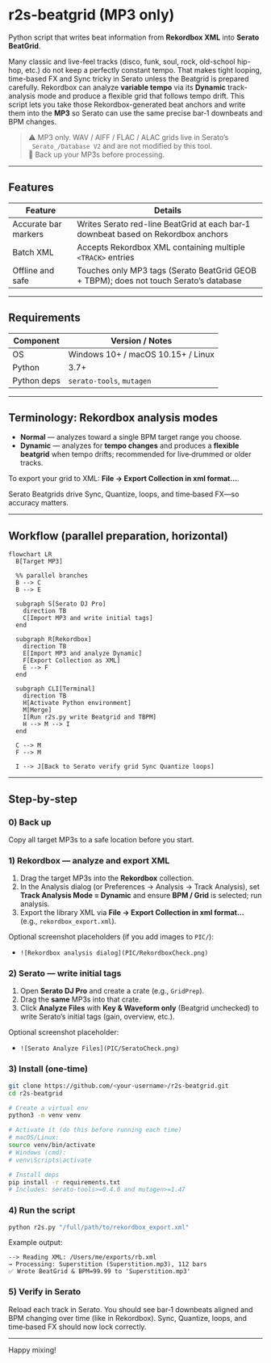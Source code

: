 # r2s-beatgrid (MP3 only)

Python script that writes beat information from **Rekordbox XML** into **Serato BeatGrid**.

Many classic and live-feel tracks (disco, funk, soul, rock, old-school hip-hop, etc.) do not keep a perfectly constant tempo. That makes tight looping, time-based FX and Sync tricky in Serato unless the Beatgrid is prepared carefully. Rekordbox can analyze **variable tempo** via its **Dynamic** track-analysis mode and produce a flexible grid that follows tempo drift. This script lets you take those Rekordbox-generated beat anchors and write them into the **MP3** so Serato can use the same precise bar‑1 downbeats and BPM changes.

> ⚠️ MP3 only. WAV / AIFF / FLAC / ALAC grids live in Serato’s `_Serato_/Database V2` and are not modified by this tool.  
> 🔄 Back up your MP3s before processing.

---

## Features
| Feature | Details |
|---|---|
| Accurate bar markers | Writes Serato red-line BeatGrid at each bar‑1 downbeat based on Rekordbox anchors |
| Batch XML | Accepts Rekordbox XML containing multiple `<TRACK>` entries |
| Offline and safe | Touches only MP3 tags (Serato BeatGrid GEOB + TBPM); does not touch Serato’s database |

---

## Requirements
| Component | Version / Notes |
|---|---|
| OS | Windows 10+ / macOS 10.15+ / Linux |
| Python | 3.7+ |
| Python deps | `serato-tools`, `mutagen` |

---

## Terminology: Rekordbox analysis modes
- **Normal** — analyzes toward a single BPM target range you choose.  
- **Dynamic** — analyzes for **tempo changes** and produces a **flexible beatgrid** when tempo drifts; recommended for live‑drummed or older tracks.

To export your grid to XML: **File → Export Collection in xml format…**.

Serato Beatgrids drive Sync, Quantize, loops, and time‑based FX—so accuracy matters.

---

## Workflow (parallel preparation, horizontal)

```mermaid
flowchart LR
  B[Target MP3]

  %% parallel branches
  B --> C
  B --> E

  subgraph S[Serato DJ Pro]
    direction TB
    C[Import MP3 and write initial tags]
  end

  subgraph R[Rekordbox]
    direction TB
    E[Import MP3 and analyze Dynamic]
    F[Export Collection as XML]
    E --> F
  end

  subgraph CLI[Terminal]
    direction TB
    H[Activate Python environment]
    M[Merge]
    I[Run r2s.py write Beatgrid and TBPM]
    H --> M --> I
  end

  C --> M
  F --> M

  I --> J[Back to Serato verify grid Sync Quantize loops]
```

---

## Step‑by‑step

### 0) Back up
Copy all target MP3s to a safe location before you start.

### 1) Rekordbox — analyze and export XML
1. Drag the target MP3s into the **Rekordbox** collection.  
2. In the Analysis dialog (or Preferences → Analysis → Track Analysis), set **Track Analysis Mode = Dynamic** and ensure **BPM / Grid** is selected; run analysis.  
3. Export the library XML via **File → Export Collection in xml format…** (e.g., `rekordbox_export.xml`).

Optional screenshot placeholders (if you add images to `PIC/`):  
- `![Rekordbox analysis dialog](PIC/RekordboxCheck.png)`

### 2) Serato — write initial tags
1. Open **Serato DJ Pro** and create a crate (e.g., `GridPrep`).  
2. Drag the **same** MP3s into that crate.  
3. Click **Analyze Files** with **Key & Waveform only** (Beatgrid unchecked) to write Serato’s initial tags (gain, overview, etc.).

Optional screenshot placeholder:  
- `![Serato Analyze Files](PIC/SeratoCheck.png)`

### 3) Install (one‑time)
```bash
git clone https://github.com/<your-username>/r2s-beatgrid.git
cd r2s-beatgrid

# Create a virtual env
python3 -m venv venv

# Activate it (do this before running each time)
# macOS/Linux:
source venv/bin/activate
# Windows (cmd):
# venv\Scripts\activate

# Install deps
pip install -r requirements.txt
# Includes: serato-tools>=0.4.0 and mutagen>=1.47
```

### 4) Run the script
```bash
python r2s.py "/full/path/to/rekordbox_export.xml"
```

Example output:
```
--> Reading XML: /Users/me/exports/rb.xml
→ Processing: Superstition (Superstition.mp3), 112 bars
✅ Wrote BeatGrid & BPM=99.99 to 'Superstition.mp3'
```

### 5) Verify in Serato
Reload each track in Serato. You should see bar‑1 downbeats aligned and BPM changing over time (like in Rekordbox). Sync, Quantize, loops, and time‑based FX should now lock correctly.

---

Happy mixing!
